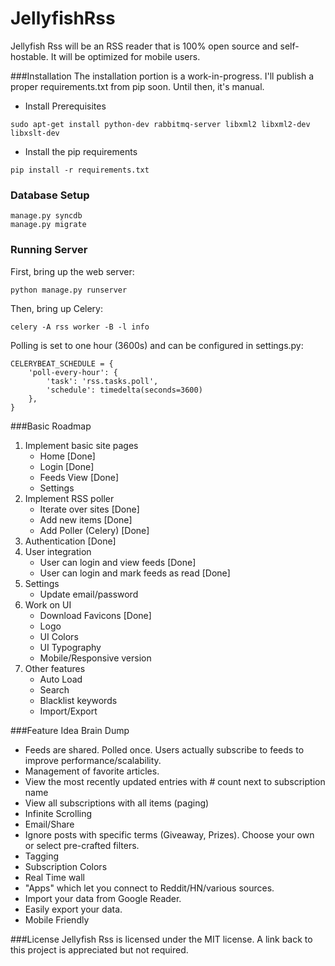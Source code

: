 JellyfishRss
============

Jellyfish Rss will be an RSS reader that is 100% open source and self-hostable. It will be optimized for mobile users.

###Installation
The installation portion is a work-in-progress. I'll publish a proper requirements.txt from pip soon. Until then, it's manual.

- Install Prerequisites
```
sudo apt-get install python-dev rabbitmq-server libxml2 libxml2-dev libxslt-dev
```

- Install the pip requirements
```
pip install -r requirements.txt
```

### Database Setup
```
manage.py syncdb
manage.py migrate
```

### Running Server
First, bring up the web server:
```
python manage.py runserver
```

Then, bring up Celery:
```
celery -A rss worker -B -l info
```

Polling is set to one hour (3600s) and can be configured in settings.py:
```
CELERYBEAT_SCHEDULE = {
    'poll-every-hour': {
        'task': 'rss.tasks.poll',
        'schedule': timedelta(seconds=3600)
    },
}
```

###Basic Roadmap
1. Implement basic site pages
	- Home [Done]
	- Login [Done]
	- Feeds View [Done]
	- Settings
2. Implement RSS poller
	- Iterate over sites [Done]
	- Add new items [Done]
	- Add Poller (Celery) [Done]
3. Authentication [Done]
4. User integration
	- User can login and view feeds [Done]
	- User can login and mark feeds as read [Done]
5. Settings
	- Update email/password
6. Work on UI
	- Download Favicons [Done]
	- Logo
	- UI Colors
	- UI Typography
	- Mobile/Responsive version
7. Other features
	- Auto Load
	- Search
	- Blacklist keywords
	- Import/Export

###Feature Idea Brain Dump
+ Feeds are shared. Polled once. Users actually subscribe to feeds to improve performance/scalability.
+ Management of favorite articles.
+ View the most recently updated entries with # count next to subscription name
+ View all subscriptions with all items (paging)
+ Infinite Scrolling
+ Email/Share
+ Ignore posts with specific terms (Giveaway, Prizes). Choose your own or select pre-crafted filters.
+ Tagging
+ Subscription Colors
+ Real Time wall
+ "Apps" which let you connect to Reddit/HN/various sources. 
+ Import your data from Google Reader.
+ Easily export your data.
+ Mobile Friendly 

###License
Jellyfish Rss is licensed under the MIT license. A link back to this project is appreciated but not required.